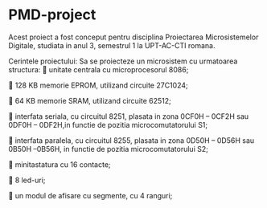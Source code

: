 # PMD-project
Acest proiect a fost conceput pentru disciplina Proiectarea Microsistemelor Digitale, studiata in anul 3, semestrul 1 la UPT-AC-CTI romana.

Cerintele proiectului:
Sa se proiecteze un microsistem cu urmatoarea structura:
 unitate centrala cu microprocesorul 8086;

 128 KB memorie EPROM, utilizand circuite 27C1024;

 64 KB memorie SRAM, utilizand circuite 62512;

 interfata seriala, cu circuitul 8251, plasata in zona 0CF0H – 0CF2H sau   0DF0H – 0DF2H,in functie de pozitia microcomutatorului S1;

 interfata paralela, cu circuitul 8255, plasata in zona 0D50H – 0D56H sau 0B50H –0B56H, in functie de pozitia microcomutatorului S2;

 minitastatura cu 16 contacte;

 8 led-uri;

 un modul de afisare cu segmente, cu 4 ranguri;
